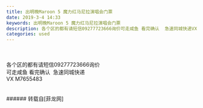 ```yaml
---
title: 出明晚Maroon 5 魔力红马尼拉演唱会门票
date: 2019-3-4 14:33
keywords: 出明晚Maroon 5 魔力红马尼拉演唱会门票
description: 各个区的都有请短信09277723666询价可走咸鱼 看完确认  急速同城快递VX M7655483
categories: used
---
```

<td class="t_f" id="postmessage_3154424">

<br/>
<br/>
各个区的都有请短信09277723666询价<br/>
可走咸鱼 看完确认  急速同城快递<br/>
VX M7655483<br/>
<br/>
<br/>
</td>
###### 转载自[菲龙网]